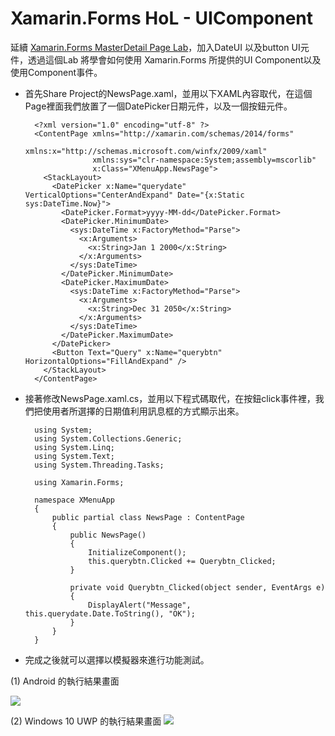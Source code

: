 # Xamarin.Forms HoL - UIComponent #

延續 [Xamarin.Forms MasterDetail Page Lab](https://github.com/iangithub/Xamarin-Forms-HoL/blob/master/Xamarin%20Forms%20HoL%20-%20MD%20Page.md)，加入DateUI 以及button UI元件，透過這個Lab 將學會如何使用 Xamarin.Forms 所提供的UI Component以及使用Component事件。

- 首先Share Project的NewsPage.xaml，並用以下XAML內容取代，在這個Page裡面我們放置了一個DatePicker日期元件，以及一個按鈕元件。

		<?xml version="1.0" encoding="utf-8" ?>
		<ContentPage xmlns="http://xamarin.com/schemas/2014/forms"
		             xmlns:x="http://schemas.microsoft.com/winfx/2009/xaml"
		             xmlns:sys="clr-namespace:System;assembly=mscorlib"
		             x:Class="XMenuApp.NewsPage">
		  <StackLayout>
		    <DatePicker x:Name="querydate" VerticalOptions="CenterAndExpand" Date="{x:Static sys:DateTime.Now}">
		      <DatePicker.Format>yyyy-MM-dd</DatePicker.Format>
		      <DatePicker.MinimumDate>
		        <sys:DateTime x:FactoryMethod="Parse">
		          <x:Arguments>
		            <x:String>Jan 1 2000</x:String>
		          </x:Arguments>
		        </sys:DateTime>
		      </DatePicker.MinimumDate>
		      <DatePicker.MaximumDate>
		        <sys:DateTime x:FactoryMethod="Parse">
		          <x:Arguments>
		            <x:String>Dec 31 2050</x:String>
		          </x:Arguments>
		        </sys:DateTime>
		      </DatePicker.MaximumDate>
		    </DatePicker>
		    <Button Text="Query" x:Name="querybtn" HorizontalOptions="FillAndExpand" />
		  </StackLayout>
		</ContentPage>


- 接著修改NewsPage.xaml.cs，並用以下程式碼取代，在按鈕click事件裡，我們把使用者所選擇的日期值利用訊息框的方式顯示出來。

		using System;
		using System.Collections.Generic;
		using System.Linq;
		using System.Text;
		using System.Threading.Tasks;
		
		using Xamarin.Forms;
		
		namespace XMenuApp
		{
		    public partial class NewsPage : ContentPage
		    {
		        public NewsPage()
		        {
		            InitializeComponent();
		            this.querybtn.Clicked += Querybtn_Clicked;
		        }
		
		        private void Querybtn_Clicked(object sender, EventArgs e)
		        {
		            DisplayAlert("Message", this.querydate.Date.ToString(), "OK");
		        }
		    }
		}

- 完成之後就可以選擇以模擬器來進行功能測試。

(1) Android 的執行結果畫面

![](http://i.imgur.com/LUXGI4d.jpg)

(2) Windows 10 UWP 的執行結果畫面
![](http://i.imgur.com/FO1cftW.jpg)